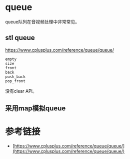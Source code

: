 # queue

queue队列在音视频处理中非常常见。

## stl queue

https://www.cplusplus.com/reference/queue/queue/

```
empty
size
front
back
push_back
pop_front
```

没有clear API。

## 采用map模拟queue


# 参考链接

- [https://www.cplusplus.com/reference/queue/queue/](https://www.cplusplus.com/reference/queue/queue/)
